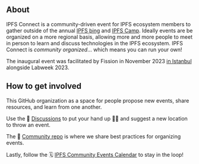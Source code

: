## About

IPFS Connect is a community-driven event for IPFS ecosystem members to gather outside of the annual [IPFS þing](https://ipfs-thing.io) and [IPFS Camp](https://ipfs.camp). Ideally events are be organized on a more regional basis, allowing more and more people to meet in person to learn and discuss technologies in the IPFS ecosystem. IPFS Connect is _community organized_... which means you can run your own!

The inaugural event was facilitated by Fission in November 2023 [in Istanbul](https://istanbul2023.ipfsconnect.org/) alongside Labweek 2023.

## How to get involved

This GitHub organization as a space for people propose new events, share resources, and learn from one another.

Use the 💬 [Discussions](https://github.com/orgs/IPFSConnect/discussions) to put your hand up 🙋‍♂️ and suggest a new location to throw an event.

The 📓 [Community repo](https://github.com/IPFSConnect/community) is where we share best practices for organizing events.

Lastly, follow the 🗓️ [IPFS Community Events Calendar](https://lu.ma/ipfs) to stay in the loop!

